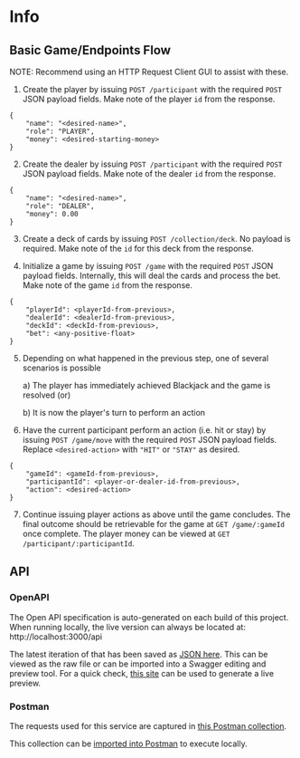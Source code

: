 # Info


## Basic Game/Endpoints Flow

NOTE: Recommend using an HTTP Request Client GUI to assist with these.

1. Create the player by issuing `POST /participant` with the required `POST` JSON payload
fields. Make note of the player `id` from the response.
```
{
    "name": "<desired-name>",
    "role": "PLAYER",
    "money": <desired-starting-money>
}
```

2. Create the dealer by issuing `POST /participant` with the required `POST` JSON payload
fields. Make note of the dealer `id` from the response.
```
{
    "name": "<desired-name>",
    "role": "DEALER",
    "money": 0.00
}
```

3. Create a deck of cards by issuing `POST /collection/deck`. No payload is required.
Make note of the `id` for this deck from the response.

4. Initialize a game by issuing `POST /game` with the required `POST` JSON payload
fields. Internally, this will deal the cards and process the bet. Make note of
the game `id` from the response.
```
{
    "playerId": <playerId-from-previous>,
    "dealerId": <dealerId-from-previous>,
    "deckId": <deckId-from-previous>,
    "bet": <any-positive-float>
}
```

5. Depending on what happened in the previous step, one of several scenarios
is possible

    a) The player has immediately achieved Blackjack and the game is resolved (or)

    b) It is now the player's turn to perform an action

6. Have the current participant perform an action (i.e. hit or stay) by issuing
`POST /game/move` with the required `POST` JSON payload fields. Replace
`<desired-action>` with `"HIT"` or `"STAY"` as desired.
```
{
    "gameId": <gameId-from-previous>,
    "participantId": <player-or-dealer-id-from-previous>,
    "action": <desired-action>
}
```

7. Continue issuing player actions as above until the game concludes. The final
outcome should be retrievable for the game at `GET /game/:gameId` once complete.
The player money can be viewed at
`GET /participant/:participantId`.

## API

### OpenAPI

The Open API specification is auto-generated on each build of this project.
When running locally, the live version can always be located
at: http://localhost:3000/api

The latest iteration of that has been saved as [JSON here](api/open_api.json).
This can be viewed as the raw file or can be imported into a Swagger editing
and preview tool. For a quick check, [this site](https://editor.swagger.io/)
can be used to generate a live preview.

### Postman

The requests used for this service are captured in
[this Postman collection](api/blackjack_game_collection.postman_collection.json).

This collection can be [imported into Postman](https://learning.postman.com/docs/getting-started/importing-and-exporting-data/#importing-data-into-postman) to
execute locally.

